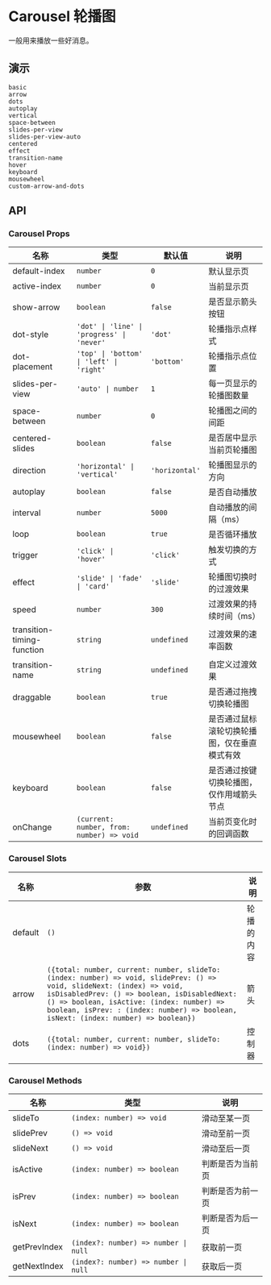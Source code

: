 # Carousel 轮播图

一般用来播放一些好消息。

## 演示

```demo
basic
arrow
dots
autoplay
vertical
space-between
slides-per-view
slides-per-view-auto
centered
effect
transition-name
hover
keyboard
mousewheel
custom-arrow-and-dots
```

## API

### Carousel Props

| 名称 | 类型 | 默认值 | 说明 |
| --- | --- | --- | --- |
| default-index | `number` | `0` | 默认显示页 |
| active-index | `number` | `0` | 当前显示页 |
| show-arrow | `boolean` | `false` | 是否显示箭头按钮 |
| dot-style | `'dot' \| 'line' \| 'progress' \| 'never'` | `'dot'` | 轮播指示点样式 |
| dot-placement | `'top' \| 'bottom' \| 'left' \| 'right'` | `'bottom'` | 轮播指示点位置 |
| slides-per-view | `'auto' \| number` | `1` | 每一页显示的轮播图数量 |
| space-between | `number` | `0` | 轮播图之间的间距 |
| centered-slides | `boolean` | `false` | 是否居中显示当前页轮播图 |
| direction | `'horizontal' \| 'vertical'` | `'horizontal'` | 轮播图显示的方向 |
| autoplay | `boolean` | `false` | 是否自动播放 |
| interval | `number` | `5000` | 自动播放的间隔（ms） |
| loop | `boolean` | `true` | 是否循环播放 |
| trigger | `'click' \| 'hover'` | `'click'` | 触发切换的方式 |
| effect | `'slide' \| 'fade' \| 'card'` | `'slide'` | 轮播图切换时的过渡效果 |
| speed | `number` | `300` | 过渡效果的持续时间（ms） |
| transition-timing-function | `string` | `undefined` | 过渡效果的速率函数 |
| transition-name | `string` | `undefined` | 自定义过渡效果 |
| draggable | `boolean` | `true` | 是否通过拖拽切换轮播图 |
| mousewheel | `boolean` | `false` | 是否通过鼠标滚轮切换轮播图，仅在垂直模式有效 |
| keyboard | `boolean` | `false` | 是否通过按键切换轮播图，仅作用域箭头节点 |
| onChange | `(current: number, from: number) => void` | `undefined` | 当前页变化时的回调函数 |

### Carousel Slots

| 名称    | 参数 | 说明 |
| ------- | ---- | ---- |
| default | `()` | 轮播的内容 |
| arrow | `({total: number, current: number, slideTo: (index: number) => void, slidePrev: () => void, slideNext: (index) => void, isDisabledPrev: () => boolean, isDisabledNext: () => boolean, isActive: (index: number) => boolean, isPrev: : (index: number) => boolean, isNext: (index: number) => boolean})` | 箭头 |
| dots | `({total: number, current: number, slideTo: (index: number) => void})` | 控制器 |

### Carousel Methods

| 名称 | 类型 | 说明 |
| --- | --- | --- |
| slideTo | `(index: number) => void` | 滑动至某一页 |
| slidePrev | `() => void` | 滑动至前一页 |
| slideNext | `() => void` | 滑动至后一页 |
| isActive | `(index: number) => boolean` | 判断是否为当前页 |
| isPrev | `(index: number) => boolean` | 判断是否为前一页 |
| isNext | `(index: number) => boolean` | 判断是否为后一页 |
| getPrevIndex | `(index?: number) => number \| null` | 获取前一页 |
| getNextIndex | `(index?: number) => number \| null` | 获取后一页 |